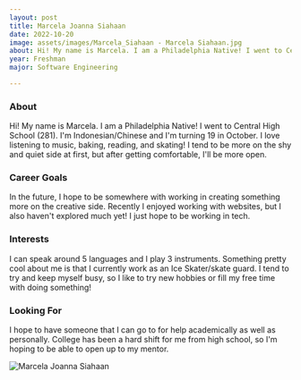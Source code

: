 ```yaml
---
layout: post
title: Marcela Joanna Siahaan 
date: 2022-10-20
image: assets/images/Marcela_Siahaan - Marcela Siahaan.jpg
about: Hi! My name is Marcela. I am a Philadelphia Native! I went to Central High School (281). I'm Indonesian/Chinese and I'm turning 19 in October. I love listening to music, baking, reading, and skating! I tend to be more on the shy and quiet side at first, but after getting comfortable, I'll be more open. 
year: Freshman
major: Software Engineering

---
```


### About

Hi! My name is Marcela. I am a Philadelphia Native! I went to Central High School (281). I'm Indonesian/Chinese and I'm turning 19 in October. I love listening to music, baking, reading, and skating! I tend to be more on the shy and quiet side at first, but after getting comfortable, I'll be more open. 

### Career Goals

In the future, I hope to be somewhere with working in creating something more on the creative side. Recently I enjoyed working with websites, but I also haven't explored much yet! I just hope to be working in tech.

### Interests

I can speak around 5 languages and I play 3 instruments. Something pretty cool about me is that I currently work as an Ice Skater/skate guard. I tend to try and keep myself busy, so I like to try new hobbies or fill my free time with doing something! 

### Looking For

I hope to have someone that I can go to for help academically as well as personally. College has been a hard shift for me from high school, so I'm hoping to be able to open up to my mentor. 

<div class="text-center my-5">
    <img src="https://sase-drexel.github.io/mentorship-2021/assets/images/Marcela_Siahaan.jpg" alt="Marcela Joanna Siahaan" class="rounded post-img" />
</div>
